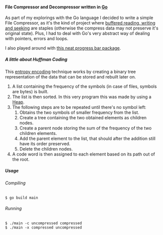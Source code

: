 #### File Compressor and Decompressor written in [Go](https://golang.org)

As part of my explorings with the Go language I decided to write a simple File Compressor, as it's the kind of project where [buffered reading, writing and seeking](https://www.devdungeon.com/content/working-files-go#write_buffered) are staples (otherwise the compress data may not preserve it's original state). Plus, I had to deal with Go's very abstract way of dealing with pointers, errors and loops.

I also played around with [this neat progress bar package](https://gopkg.in/cheggaaa/pb.v1).

##### A little about Huffman Coding

This [entropy encoding](https://en.wikipedia.org/wiki/Entropy_encoding) technique works by creating a binary tree representation of the data that can be stored and rebuilt later on. 

1. A list containing the frequency of the symbols (in case of files, symbols are bytes) is built.
2. The list is then sorted. In this very program this was made by using a [Heap](https://en.wikipedia.org/wiki/Heap_(data_structure)).
3. The following steps are to be repeated until there's no symbol left:
   1. Obtains the two symbols of smaller frequency from the list.
   2. Create a tree containing the two obtained elements as children nodes. 
   3. Create a parent node storing the sum of the frequency of the two children elements. 
   4. Add the parent element to the list, that should after the addition still have its order preserved.
   5. Delete the children nodes.
4. A code word is then assigned to each element based on its path out of the root.

##### Usage

###### Compiling

```shell
$ go build main
```

###### Running

```shell
$ ./main -c uncompressed compressed
$ ./main -x compressed uncompressed
```

